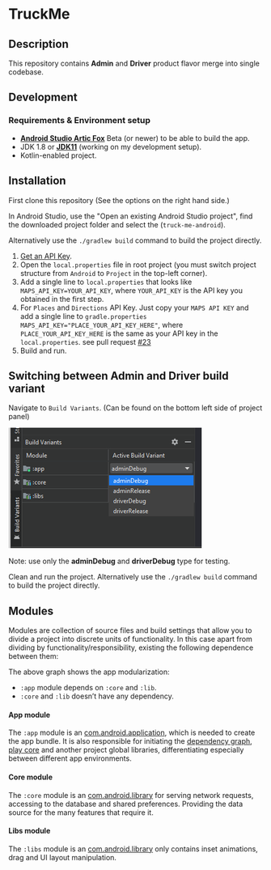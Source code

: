 
# TruckMe

## Description

This repository contains **Admin** and **Driver** product flavor merge into single codebase.

## Development
### Requirements & Environment setup
- [**Android Studio Artic Fox**](https://developer.android.com/studio/archive) Beta (or newer) to be able to build the app.
- JDK 1.8 or [**JDK11**](https://www.oracle.com/ph/java/technologies/javase-jdk11-downloads.html) (working on my development setup).
- Kotlin-enabled project.

## Installation
First clone this repository (See the options on the right hand side.)

In Android Studio, use the "Open an existing Android Studio project", find the downloaded project folder and select the (`truck-me-android`).

Alternatively use the `./gradlew build` command to build the project directly.

1. [Get an API Key](https://console.cloud.google.com/google/maps-apis/credentials?project=truckme-debug-326812).
2. Open the `local.properties` file in root project (you must switch project structure from `Android` to `Project` in the top-left corner).
3. Add a single line to `local.properties` that looks like `MAPS_API_KEY=YOUR_API_KEY`, where `YOUR_API_KEY` is the API key you obtained in the first step.
4. For `Places` and `Directions` API Key. Just copy your `MAPS API KEY` and add a single line to `gradle.properties` `MAPS_API_KEY="PLACE_YOUR_API_KEY_HERE"`, where `PLACE_YOUR_API_KEY_HERE` is the same as your API key in the `local.properties`. see pull request [#23](https://github.com/forceporquillo/truck-me-android/pull/23)
5. Build and run.

## Switching between Admin and Driver build variant
Navigate to ```Build Variants```. (Can be found on the bottom left side of project panel) 

<p align="start">
<img src="/screenshots/build_variant.png"/>
</p>
Note: use only the <b>adminDebug</b> and <b>driverDebug</b> type for testing.

Clean and run the project. Alternatively use the `./gradlew build` command to build the project directly.

## Modules

Modules are collection of source files and build settings that allow you to divide a project into discrete units of functionality. In this case apart from dividing by functionality/responsibility, existing the following dependence between them:

The above graph shows the app modularization:
-    `:app` module depends on `:core` and `:lib`.
-    `:core` and `:lib` doesn’t have any dependency.

#### App module

The `:app` module is an [com.android.application](https://developer.android.com/studio/build/), which is needed to create the app bundle.  It is also responsible for initiating the [dependency graph](https://github.com/google/dagger), [play core](https://developer.android.com/reference/com/google/android/play/core/release-notes) and another project global libraries, differentiating especially between different app environments.

#### Core module

The `:core` module is an [com.android.library](https://developer.android.com/studio/projects/android-library) for serving network requests, accessing to the database and shared preferences. Providing the data source for the many features that require it.

#### Libs module

The `:libs` module is an [com.android.library](https://developer.android.com/studio/projects/dynamic-delivery) only contains inset animations, drag and UI layout manipulation.


